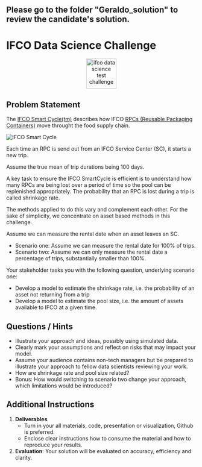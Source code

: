 ## Please go to the folder "Geraldo_solution" to review the candidate's solution.

# IFCO Data Science Challenge

<p align="center">
  <img src=".images/video-call.png" alt="ifco data science test challenge" width="80" height="80">
</p>

## Problem Statement

The [IFCO Smart Cycle(tm)](https://www.ifco.com/the-ifco-way/ifco-smartcycle/) describes how IFCO [RPCs (Reusable Packaging Containers)](https://www.ifco.com/explore-our-products/) move throught the food supply chain.

![IFCO Smart Cycle](.images/smartcycle.png)

Each time an RPC is send out from an IFCO Service Center (SC), it starts a new trip.

Assume the true mean of trip durations being 100 days.

A key task to ensure the IFCO SmartCycle is efficient is to understand how many RPCs are being lost over a period of time so the pool can be replenished appropriately. The probability that an RPC is lost during a trip is called shrinkage rate.

The methods applied to do this vary and complement each other. For the sake of simplicity, we concentrate on asset based methods in this challenge.

Assume we can measure the rental date when an asset leaves an SC.

- Scenario one: Assume we can measure the rental date for 100% of trips.
- Scenario two: Assume we can only measure the rental date a percentage of trips, substantially smaller than 100%.

Your stakeholder tasks you with the following question, underlying scenario one:

- Develop a model to estimate the shrinkage rate, i.e. the probability of an asset not returning from a trip
- Develop a model to estimate the pool size, i.e. the amount of assets available to IFCO at a given time.

## Questions / Hints

- Illustrate your approach and ideas, possibly using simulated data.
- Clearly mark your assumptions and reflect on risks that may impact your model.
- Assume your audience contains non-tech managers but be prepared to illustrate your approach to fellow data scientists reviewing your work.
- How are shrinkage rate and pool size related?
- Bonus: How would switching to scenario two change your approach, which limitations would be introduced?

## Additional Instructions

1. **Deliverables**
   - Turn in your all materials, code, presentation or visualization, Github is preferred.
   - Enclose clear instructions how to consume the material and how to reproduce your results.
2. **Evaluation**: Your solution will be evaluated on accuracy, efficiency and clarity.
